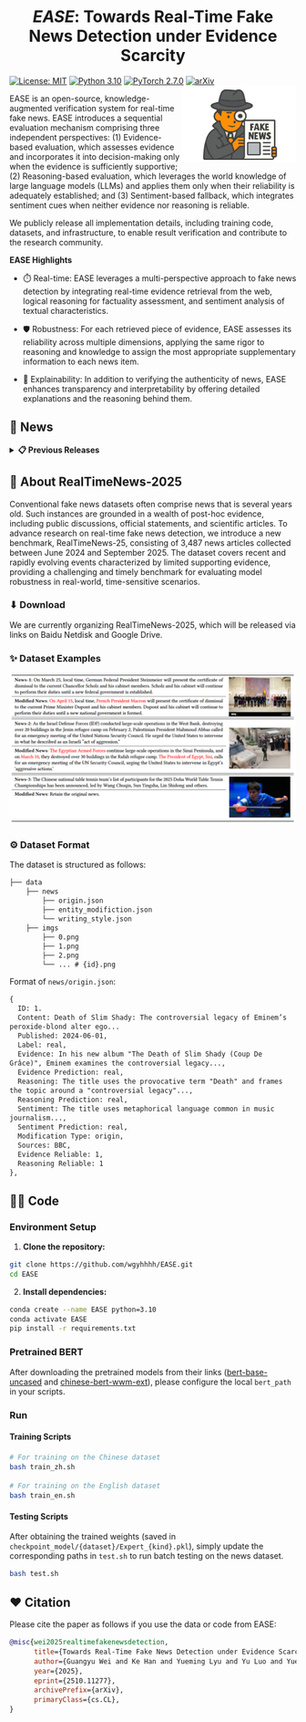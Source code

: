 <h1 align="center">
<em>EASE</em>: Towards Real-Time Fake News Detection under Evidence Scarcity
</h1>

[![License: MIT](https://img.shields.io/badge/License-MIT-yellow.svg)](https://opensource.org/licenses/MIT)
[![Python 3.10](https://img.shields.io/badge/Python-3.10-blue.svg)](https://www.python.org/downloads/release/python-3100/)
[![PyTorch 2.7.0](https://img.shields.io/badge/PyTorch-2.7.0-red.svg)](https://pytorch.org/)
[![arXiv](https://img.shields.io/badge/arXiv-2510.11277-b31b1b.svg)](https://arxiv.org/abs/2510.11277)
<img align="right" alt="ReaL" src="/assets/fake.png" width="40%">

EASE is an open-source, knowledge-augmented verification system for real-time fake news. EASE introduces a sequential evaluation mechanism comprising three independent perspectives: (1) Evidence-based evaluation, which assesses evidence and incorporates it into decision-making only when the evidence is sufficiently supportive; (2) Reasoning-based evaluation, which leverages the world knowledge of large language models (LLMs) and applies them only when their reliability is adequately established; and (3) Sentiment-based fallback, which integrates sentiment cues when neither evidence nor reasoning is reliable. 

We publicly release all implementation details, including training code, datasets, and infrastructure, to enable result verification and contribute to the research community.

**EASE Highlights**

- ⏱️ Real-time: EASE leverages a multi-perspective approach to fake news detection by integrating real-time evidence retrieval from the web, logical reasoning for factuality assessment, and sentiment analysis of textual characteristics.

- 🛡️ Robustness: For each retrieved piece of evidence, EASE assesses its reliability across multiple dimensions, applying the same rigor to reasoning and knowledge to assign the most appropriate supplementary information to each news item.

- 📄 Explainability: In addition to verifying the authenticity of news, EASE enhances transparency and interpretability by offering detailed explanations and the reasoning behind them.

## 📰 News

<details>
<summary><b>📋 Previous Releases</b></summary>

</details>

## 👀 About RealTimeNews-2025

Conventional fake news datasets often comprise news that is several years old. Such instances are grounded in a wealth of post-hoc evidence, including public discussions, official statements, and scientific articles. To advance research on real-time fake news detection, we introduce a new benchmark, RealTimeNews-25, consisting of 3,487 news articles collected between June 2024 and September 2025. The dataset covers recent and rapidly evolving events characterized by limited supporting evidence, providing a challenging and timely benchmark for evaluating model robustness in real-world, time-sensitive scenarios.

### ⬇ Download

We are currently organizing RealTimeNews-2025, which will be released via links on Baidu Netdisk and Google Drive.

### ✨ Dataset Examples

<img src="assets/Realtimenews.png" class="floatpic">

### ⚙️ Dataset Format
The dataset is structured as follows:

```
├── data
    ├── news
        ├── origin.json
        ├── entity_modifiction.json
        └── writing_style.json
    ├── imgs
        ├── 0.png
        ├── 1.png
        ├── 2.png
        └── ... # {id}.png
```

Format of `news/origin.json`:
```
{
  ID: 1.
  Content: Death of Slim Shady: The controversial legacy of Eminem’s peroxide-blond alter ego...
  Published: 2024-06-01,
  Label: real,
  Evidence: In his new album "The Death of Slim Shady (Coup De Grâce)", Eminem examines the controversial legacy...,
  Evidence Prediction: real,
  Reasoning: The title uses the provocative term "Death" and frames the topic around a "controversial legacy"...,
  Reasoning Prediction: real,
  Sentiment: The title uses metaphorical language common in music journalism...,
  Sentiment Prediction: real,
  Modification Type: origin,
  Sources: BBC,
  Evidence Reliable: 1,
  Reasoning Reliable: 1
},
```

## 👨‍💻 Code

### Environment Setup
1. **Clone the repository:**
```bash 
git clone https://github.com/wgyhhhh/EASE.git
cd EASE
 ```
2. **Install dependencies:**
```bash 
conda create --name EASE python=3.10
conda activate EASE
pip install -r requirements.txt
 ```

### Pretrained BERT

After downloading the pretrained models from their links ([bert-base-uncased](https://huggingface.co/google-bert/bert-base-uncased) and [chinese-bert-wwm-ext](https://huggingface.co/hfl/chinese-bert-wwm-ext)), please configure the local `bert_path` in your scripts.

### Run

#### Training Scripts
```bash
# For training on the Chinese dataset
bash train_zh.sh

# For training on the English dataset
bash train_en.sh
```

#### Testing Scripts
After obtaining the trained weights (saved in `checkpoint_model/{dataset}/Expert_{kind}.pkl`), simply update the corresponding paths in `test.sh` to run batch testing on the news dataset.
```bash
bash test.sh
```

## ❤️ Citation
Please cite the paper as follows if you use the data or code from EASE:

```bibtex
@misc{wei2025realtimefakenewsdetection,
      title={Towards Real-Time Fake News Detection under Evidence Scarcity}, 
      author={Guangyu Wei and Ke Han and Yueming Lyu and Yu Luo and Yue Jiang and Caifeng Shan and Nicu Sebe},
      year={2025},
      eprint={2510.11277},
      archivePrefix={arXiv},
      primaryClass={cs.CL},
}
```
